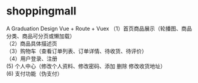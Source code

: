 # shoppingmall
A Graduation Design
Vue + Route + Vuex
（1）首页商品展示（轮播图、商品分类、商品可分页或懒加载）                                                                
（2）商品具体描述页                                                                
（3）购物车（查看订单列表、订单详情、待收货、待评价）                                                                 
（4）用户登录、注册                                                                 
 (5) 个人中心（修改个人资料、修改密码、添加 删除 修改收货地址）                                                                 
 (6) 支付功能（伪支付） 
